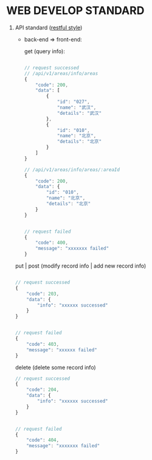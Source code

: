 # WEB DEVELOP STANDARD


1. API standard ([restful style](http://www.ruanyifeng.com/blog/2014/05/restful_api.html))
    
    * back-end => front-end:
        
        get (query info): 

        ```js
        
        // request successed
        // /api/v1/areas/info/areas
        {
            "code": 200,
            "data": [
                {
                    "id": "027",
                    "name": "武汉",
                    "details": "武汉"
                },
                {
                    "id": "010",
                    "name": "北京",
                    "details": "北京"
                }
            ]
        }

        // /api/v1/areas/info/areas/:areaId
        {
            "code": 200,
            "data": {
                "id": "010",
                "name": "北京",
                "details": "北京"
            }
        }

        
        // request failed
        {
            "code": 400,
            "message": "xxxxxxx failed"
        }

        ```



    put | post (modify record info | add new record info)

    ```js

    // request successed
    {
        "code": 203,
        "data": {
            "info": "xxxxxx successed"
        }
    }

    
    // request failed
    {
        "code": 403,
        "message": "xxxxxx failed"
    }

    ```



    delete (delete some record info)

    ```js
    // request successed
    {
        "code": 204,
        "data": {
            "info": "xxxxxx successed"
        }
    }


    // request failed
    {
        "code": 404,
        "message": "xxxxxxx failed"
    }

    ```
   


